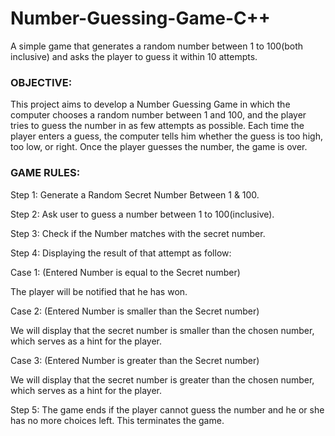# Number-Guessing-Game-C++
A simple game that generates a random number between 1 to 100(both inclusive) and asks the player to guess it within 10 attempts.

### OBJECTIVE:
This project aims to develop a Number Guessing Game in which the computer chooses a random number between 1 and 100, and the player tries to guess the number in as few attempts as possible.
Each time the player enters a guess, the computer tells him whether the guess is too high, too low, or right. Once the player guesses the number, the game is over.

### GAME RULES:

Step 1: Generate a Random Secret Number Between 1 & 100.

Step 2: Ask user to guess a number between 1 to 100(inclusive).

Step 3: Check if the Number matches with the secret number.

Step 4: Displaying the result of that attempt as follow:

Case 1: (Entered Number is equal to the Secret number)

The player will be notified that he has won. 

Case 2: (Entered Number is smaller than the Secret number)

We will display that the secret number is smaller than the chosen number, which serves as a hint for the player.

Case 3: (Entered Number is greater than the Secret number)

We will display that the secret number is greater than the chosen number, which serves as a hint for the player. 

Step 5: The game ends if the player cannot guess the number and he or she has no more choices left. This terminates the game. 
